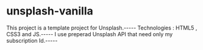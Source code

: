 # unsplash-vanilla

This project is a template project for Unsplash.----- Technologies : HTML5 , CSS3 and JS.----- I use preperad Unsplash API that need only my subscription Id.-----
